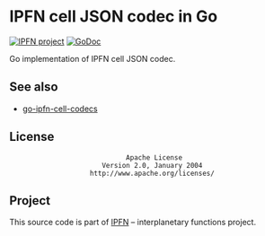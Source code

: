# IPFN cell JSON codec in Go

[![IPFN project](https://img.shields.io/badge/project-IPFN-blue.svg?style=flat-square)](http://github.com/ipfn)
[![GoDoc](https://godoc.org/github.com/ipfn/ipfn/go/celljson?status.svg)](https://godoc.org/github.com/ipfn/ipfn/go/celljson)

Go implementation of IPFN cell JSON codec.

## See also

* [go-ipfn-cell-codecs](https://github.com/ipfn/ipfn/go/codecs)

## License

                                 Apache License
                           Version 2.0, January 2004
                        http://www.apache.org/licenses/

## Project

This source code is part of [IPFN](https://github.com/ipfn) – interplanetary functions project.
